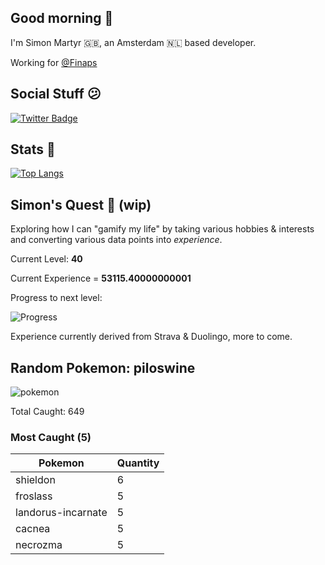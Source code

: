 ## Good morning 🌅

I'm Simon Martyr 🇬🇧, an Amsterdam 🇳🇱 based developer. 

Working for [@Finaps](https://www.finaps.nl/) 


## Social Stuff 😕

[![Twitter Badge](https://img.shields.io/badge/-@vintage_si-1ca0f1?style=flat-square&labelColor=1ca0f1&logo=twitter&logoColor=white&link=https://twitter.com/vintage_si)](https://twitter.com/vintage_si)

## Stats 🤖

[![Top Langs](https://github-readme-stats.vercel.app/api/top-langs/?username=simonmartyr&layout=compact)](https://github.com/anuraghazra/github-readme-stats)

## Simon's Quest 🚧 (wip)

Exploring how I can "gamify my life" by taking various hobbies & interests and converting various data points into _experience_.

Current Level: **40**

Current Experience = **53115.40000000001**

Progress to next level:


![Progress](https://progress-bar.dev/48/?width=250)

Experience currently derived from Strava & Duolingo, more to come.

## Random Pokemon: piloswine
 
![pokemon](https:&#x2F;&#x2F;raw.githubusercontent.com&#x2F;PokeAPI&#x2F;sprites&#x2F;master&#x2F;sprites&#x2F;pokemon&#x2F;221.png) 

Total Caught: 649

### Most Caught (5)

Pokemon | Quantity |
--- | --- |
shieldon|6
froslass|5
landorus-incarnate|5
cacnea|5
necrozma|5


